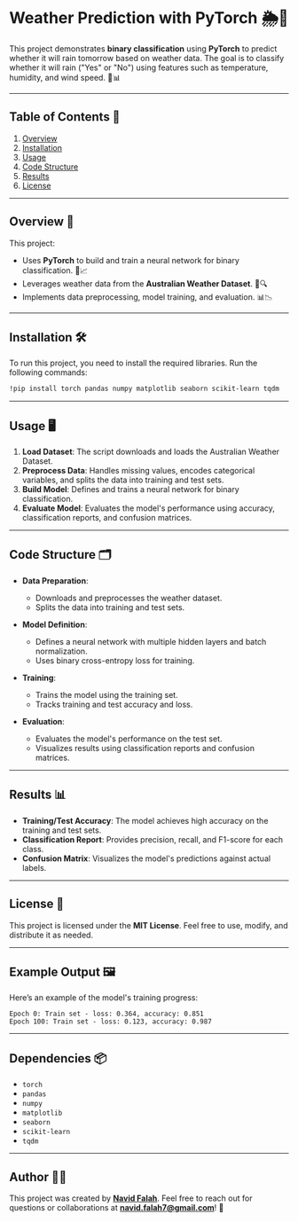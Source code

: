 # Weather Prediction with PyTorch 🌦️🤖

This project demonstrates **binary classification** using **PyTorch** to predict whether it will rain tomorrow based on weather data. The goal is to classify whether it will rain ("Yes" or "No") using features such as temperature, humidity, and wind speed. 🎯📊

---

## Table of Contents 📑
1. [Overview](#overview-)
2. [Installation](#installation-)
3. [Usage](#usage-)
4. [Code Structure](#code-structure-)
5. [Results](#results-)
6. [License](#license-)

---

## Overview 🚀

This project:
- Uses **PyTorch** to build and train a neural network for binary classification. 🤖📈
- Leverages weather data from the **Australian Weather Dataset**. 🧠🔍
- Implements data preprocessing, model training, and evaluation. 📊📉

---

## Installation 🛠️

To run this project, you need to install the required libraries. Run the following commands:

```bash
!pip install torch pandas numpy matplotlib seaborn scikit-learn tqdm
```

---

## Usage 🖥️

1. **Load Dataset**: The script downloads and loads the Australian Weather Dataset.
2. **Preprocess Data**: Handles missing values, encodes categorical variables, and splits the data into training and test sets.
3. **Build Model**: Defines and trains a neural network for binary classification.
4. **Evaluate Model**: Evaluates the model's performance using accuracy, classification reports, and confusion matrices.

---

## Code Structure 🗂️

- **Data Preparation**:
  - Downloads and preprocesses the weather dataset.
  - Splits the data into training and test sets.

- **Model Definition**:
  - Defines a neural network with multiple hidden layers and batch normalization.
  - Uses binary cross-entropy loss for training.

- **Training**:
  - Trains the model using the training set.
  - Tracks training and test accuracy and loss.

- **Evaluation**:
  - Evaluates the model's performance on the test set.
  - Visualizes results using classification reports and confusion matrices.

---

## Results 📊

- **Training/Test Accuracy**: The model achieves high accuracy on the training and test sets.
- **Classification Report**: Provides precision, recall, and F1-score for each class.
- **Confusion Matrix**: Visualizes the model's predictions against actual labels.

---

## License 📜

This project is licensed under the **MIT License**. Feel free to use, modify, and distribute it as needed.

---

## Example Output 🖼️

Here’s an example of the model's training progress:

```plaintext
Epoch 0: Train set - loss: 0.364, accuracy: 0.851
Epoch 100: Train set - loss: 0.123, accuracy: 0.987
```

---

## Dependencies 📦

- `torch`
- `pandas`
- `numpy`
- `matplotlib`
- `seaborn`
- `scikit-learn`
- `tqdm`

---

## Author 👨‍💻

This project was created by **[Navid Falah](https://github.com/navidfalah)**. Feel free to reach out for questions or collaborations at **navid.falah7@gmail.com**! 🤝
